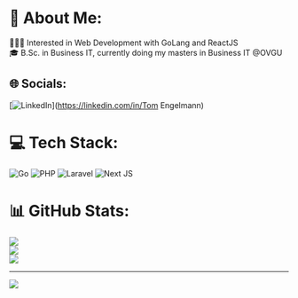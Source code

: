 # 💫 About Me:
👨🏻‍💻 Interested in Web Development with GoLang and ReactJS<br>
🎓 B.Sc. in Business IT, currently doing my masters in Business IT @OVGU

## 🌐 Socials:
[![LinkedIn](https://img.shields.io/badge/LinkedIn-%230077B5.svg?logo=linkedin&logoColor=white)](https://linkedin.com/in/Tom Engelmann) 

# 💻 Tech Stack:
![Go](https://img.shields.io/badge/go-%2300ADD8.svg?style=for-the-badge&logo=go&logoColor=white) ![PHP](https://img.shields.io/badge/php-%23777BB4.svg?style=for-the-badge&logo=php&logoColor=white) ![Laravel](https://img.shields.io/badge/laravel-%23FF2D20.svg?style=for-the-badge&logo=laravel&logoColor=white) ![Next JS](https://img.shields.io/badge/Next-black?style=for-the-badge&logo=next.js&logoColor=white)
# 📊 GitHub Stats:
![](https://github-readme-stats.vercel.app/api?username=TomEngelmann&theme=dark&hide_border=false&include_all_commits=true&count_private=true)<br/>
![](https://github-readme-streak-stats.herokuapp.com/?user=TomEngelmann&theme=dark&hide_border=false)<br/>
![](https://github-readme-stats.vercel.app/api/top-langs/?username=TomEngelmann&theme=dark&hide_border=false&include_all_commits=true&count_private=true&layout=compact)

---
[![](https://visitcount.itsvg.in/api?id=TomEngelmann&icon=0&color=0)](https://visitcount.itsvg.in)

<!-- Proudly created with GPRM ( https://gprm.itsvg.in ) -->

